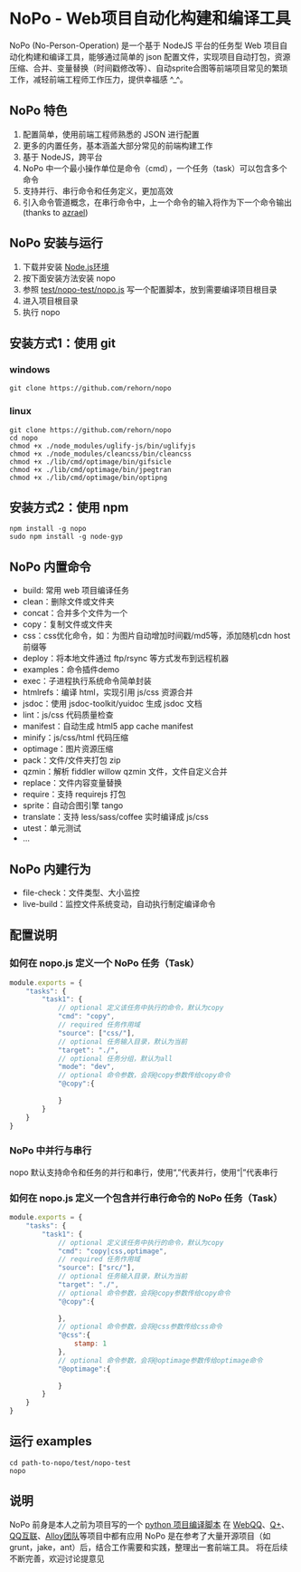# NoPo - Web项目自动化构建和编译工具
NoPo (No-Person-Operation) 是一个基于 NodeJS 平台的任务型 Web 项目自动化构建和编译工具，能够通过简单的 json 配置文件，实现项目自动打包，资源压缩、合并、变量替换（时间戳修改等）、自动sprite合图等前端项目常见的繁琐工作，减轻前端工程师工作压力，提供幸福感 ^_^。

## NoPo 特色
1. 配置简单，使用前端工程师熟悉的 JSON 进行配置
2. 更多的内置任务，基本涵盖大部分常见的前端构建工作
3. 基于 NodeJS，跨平台
4. NoPo 中一个最小操作单位是命令（cmd），一个任务（task）可以包含多个命令
5. 支持并行、串行命令和任务定义，更加高效
6. 引入命令管道概念，在串行命令中，上一个命令的输入将作为下一个命令输出 (thanks to [azrael](https://github.com/iazrael/))

## NoPo 安装与运行
1. 下载并安装 [Node.js环境](http://nodejs.org)
2. 按下面安装方法安装 nopo
3. 参照 [test/nopo-test/nopo.js](https://github.com/rehorn/nopo/blob/master/test/nopo-test/nopo.js) 写一个配置脚本，放到需要编译项目根目录
4. 进入项目根目录
5. 执行 nopo 

## 安装方式1：使用 git
### windows
```shell
git clone https://github.com/rehorn/nopo
```
### linux
```shell
git clone https://github.com/rehorn/nopo
cd nopo
chmod +x ./node_modules/uglify-js/bin/uglifyjs
chmod +x ./node_modules/cleancss/bin/cleancss
chmod +x ./lib/cmd/optimage/bin/gifsicle
chmod +x ./lib/cmd/optimage/bin/jpegtran
chmod +x ./lib/cmd/optimage/bin/optipng
```

## 安装方式2：使用 npm
```shell
npm install -g nopo
sudo npm install -g node-gyp
```

## NoPo 内置命令
* build: 常用 web 项目编译任务
* clean：删除文件或文件夹
* concat：合并多个文件为一个
* copy：复制文件或文件夹
* css：css优化命令，如：为图片自动增加时间戳/md5等，添加随机cdn host前缀等
* deploy：将本地文件通过 ftp/rsync 等方式发布到远程机器
* examples：命令插件demo
* exec：子进程执行系统命令简单封装
* htmlrefs：编译 html，实现引用 js/css 资源合并
* jsdoc：使用 jsdoc-toolkit/yuidoc 生成 jsdoc 文档
* lint：js/css 代码质量检查
* manifest：自动生成 html5 app cache manifest
* minify：js/css/html 代码压缩
* optimage：图片资源压缩
* pack：文件/文件夹打包 zip
* qzmin：解析 fiddler willow qzmin 文件，文件自定义合并
* replace：文件内容变量替换
* require：支持 requirejs 打包
* sprite：自动合图引擎 tango
* translate：支持 less/sass/coffee 实时编译成 js/css
* utest：单元测试
* ...

## NoPo 内建行为
* file-check：文件类型、大小监控
* live-build：监控文件系统变动，自动执行制定编译命令

## 配置说明
### 如何在 nopo.js 定义一个 NoPo 任务（Task）
```js
module.exports = {
    "tasks": {
        "task1": {
            // optional 定义该任务中执行的命令，默认为copy
            "cmd": "copy",
            // required 任务作用域
            "source": ["css/"],
            // optional 任务输入目录，默认为当前
            "target": "./",
            // optional 任务分组，默认为all
            "mode": "dev",
            // optional 命令参数，会将@copy参数传给copy命令
            "@copy":{
                
            }
        }
    }   
}
```
### NoPo 中并行与串行
nopo 默认支持命令和任务的并行和串行，使用“,”代表并行，使用“|”代表串行

### 如何在 nopo.js 定义一个包含并行串行命令的 NoPo 任务（Task）
```js
module.exports = {
    "tasks": {
        "task1": {
            // optional 定义该任务中执行的命令，默认为copy
            "cmd": "copy|css,optimage",
            // required 任务作用域
            "source": ["src/"],
            // optional 任务输入目录，默认为当前
            "target": "./",
            // optional 命令参数，会将@copy参数传给copy命令
            "@copy":{
                
            },
            // optional 命令参数，会将@css参数传给css命令
            "@css":{
                stamp: 1
            },
            // optional 命令参数，会将@optimage参数传给optimage命令
            "@optimage":{
                
            }
        }
    }   
}
```

## 运行 examples
```shell
cd path-to-nopo/test/nopo-test
nopo
```

## 说明
NoPo 前身是本人之前为项目写的一个 [python 项目编译脚本](https://github.com/rehorn/webcompiler.git)
在 [WebQQ](http://web.qq.com)、[Q+](http://www.qplus.com)、[QQ互联](http://connect.qq.com)、[Alloy团队](http://alloyteam.github.com)等项目中都有应用
NoPo 是在参考了大量开源项目（如grunt，jake，ant）后，结合工作需要和实践，整理出一套前端工具。
将在后续不断完善，欢迎讨论提意见